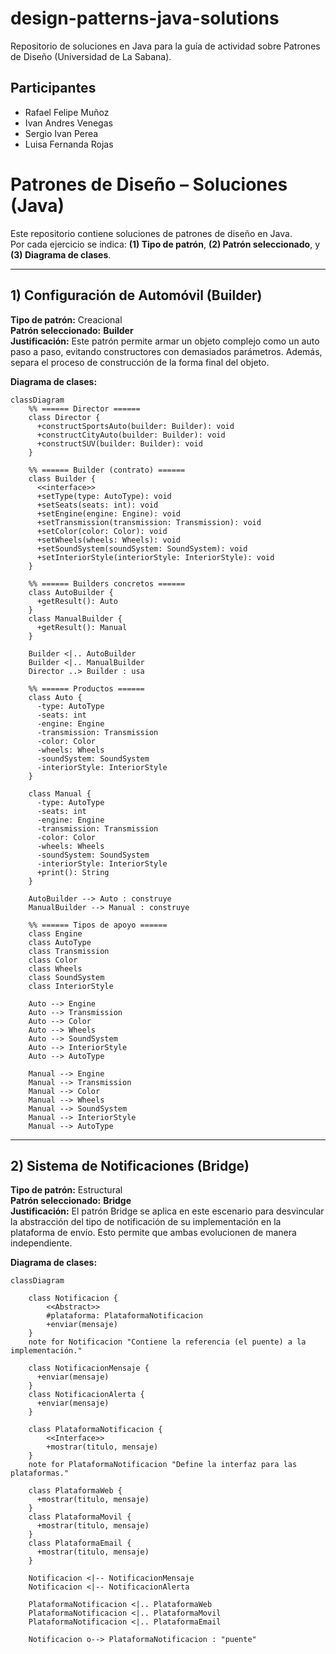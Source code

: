 # design-patterns-java-solutions
Repositorio de soluciones en Java para la guía de actividad sobre Patrones de Diseño (Universidad de La Sabana).

## Participantes
* Rafael Felipe Muñoz
* Ivan Andres Venegas
* Sergio Ivan Perea
* Luisa Fernanda Rojas


# Patrones de Diseño – Soluciones (Java)

Este repositorio contiene soluciones de patrones de diseño en Java.  
Por cada ejercicio se indica: **(1) Tipo de patrón**, **(2) Patrón seleccionado**, y **(3) Diagrama de clases**.

---

## 1) Configuración de Automóvil (Builder)

**Tipo de patrón:** Creacional  
**Patrón seleccionado:** **Builder**  
**Justificación:** Este patrón permite armar un objeto complejo como un auto paso a paso, evitando constructores con demasiados parámetros. Además, separa el proceso de construcción de la forma final del objeto.

**Diagrama de clases:**

```mermaid
classDiagram
    %% ====== Director ======
    class Director {
      +constructSportsAuto(builder: Builder): void
      +constructCityAuto(builder: Builder): void
      +constructSUV(builder: Builder): void
    }

    %% ====== Builder (contrato) ======
    class Builder {
      <<interface>>
      +setType(type: AutoType): void
      +setSeats(seats: int): void
      +setEngine(engine: Engine): void
      +setTransmission(transmission: Transmission): void
      +setColor(color: Color): void
      +setWheels(wheels: Wheels): void
      +setSoundSystem(soundSystem: SoundSystem): void
      +setInteriorStyle(interiorStyle: InteriorStyle): void
    }

    %% ====== Builders concretos ======
    class AutoBuilder {
      +getResult(): Auto
    }
    class ManualBuilder {
      +getResult(): Manual
    }

    Builder <|.. AutoBuilder
    Builder <|.. ManualBuilder
    Director ..> Builder : usa

    %% ====== Productos ======
    class Auto {
      -type: AutoType
      -seats: int
      -engine: Engine
      -transmission: Transmission
      -color: Color
      -wheels: Wheels
      -soundSystem: SoundSystem
      -interiorStyle: InteriorStyle
    }

    class Manual {
      -type: AutoType
      -seats: int
      -engine: Engine
      -transmission: Transmission
      -color: Color
      -wheels: Wheels
      -soundSystem: SoundSystem
      -interiorStyle: InteriorStyle
      +print(): String
    }

    AutoBuilder --> Auto : construye
    ManualBuilder --> Manual : construye

    %% ====== Tipos de apoyo ======
    class Engine
    class AutoType
    class Transmission
    class Color
    class Wheels
    class SoundSystem
    class InteriorStyle

    Auto --> Engine
    Auto --> Transmission
    Auto --> Color
    Auto --> Wheels
    Auto --> SoundSystem
    Auto --> InteriorStyle
    Auto --> AutoType

    Manual --> Engine
    Manual --> Transmission
    Manual --> Color
    Manual --> Wheels
    Manual --> SoundSystem
    Manual --> InteriorStyle
    Manual --> AutoType

```` 
---

## 2) Sistema de Notificaciones (Bridge)

**Tipo de patrón:** Estructural  
**Patrón seleccionado:** **Bridge**  
**Justificación:** El patrón Bridge se aplica en este escenario para desvincular la abstracción del tipo de notificación de su implementación en la plataforma de envío. Esto permite que ambas evolucionen de manera independiente.

**Diagrama de clases:**
```mermaid
classDiagram

    class Notificacion {
        <<Abstract>>
        #plataforma: PlataformaNotificacion
        +enviar(mensaje)
    }
    note for Notificacion "Contiene la referencia (el puente) a la implementación."

    class NotificacionMensaje {
      +enviar(mensaje)
    }
    class NotificacionAlerta {
      +enviar(mensaje)
    }

    class PlataformaNotificacion {
        <<Interface>>
        +mostrar(titulo, mensaje)
    }
    note for PlataformaNotificacion "Define la interfaz para las plataformas."

    class PlataformaWeb {
      +mostrar(titulo, mensaje)
    }
    class PlataformaMovil {
      +mostrar(titulo, mensaje)
    }
    class PlataformaEmail {
      +mostrar(titulo, mensaje)
    }

    Notificacion <|-- NotificacionMensaje
    Notificacion <|-- NotificacionAlerta

    PlataformaNotificacion <|.. PlataformaWeb
    PlataformaNotificacion <|.. PlataformaMovil
    PlataformaNotificacion <|.. PlataformaEmail

    Notificacion o--> PlataformaNotificacion : "puente"

```` 